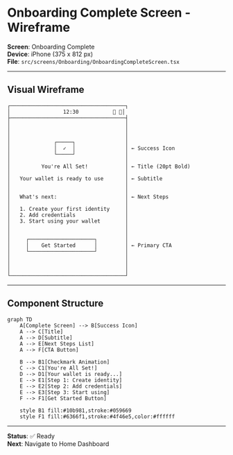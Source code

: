 # Onboarding Complete Screen - Wireframe

**Screen**: Onboarding Complete  
**Device**: iPhone (375 x 812 px)  
**File**: `src/screens/Onboarding/OnboardingCompleteScreen.tsx`

---

## Visual Wireframe

```
┌─────────────────────────────────────┐
│                 12:30           🔋 📶│
├─────────────────────────────────────┤
│                                     │
│                                     │
│                                     │
│              ┌─────┐                │
│              │  ✓  │                │ ← Success Icon
│              └─────┘                │
│                                     │
│          You're All Set!            │ ← Title (20pt Bold)
│                                     │
│   Your wallet is ready to use       │ ← Subtitle
│                                     │
│                                     │
│   What's next:                      │ ← Next Steps
│                                     │
│   1. Create your first identity     │
│   2. Add credentials                │
│   3. Start using your wallet        │
│                                     │
│                                     │
│     ┌─────────────────────┐         │
│     │    Get Started      │         │ ← Primary CTA
│     └─────────────────────┘         │
│                                     │
│                                     │
│                                     │
└─────────────────────────────────────┘
```

---

## Component Structure

```mermaid
graph TD
    A[Complete Screen] --> B[Success Icon]
    A --> C[Title]
    A --> D[Subtitle]
    A --> E[Next Steps List]
    A --> F[CTA Button]
    
    B --> B1[Checkmark Animation]
    C --> C1[You're All Set!]
    D --> D1[Your wallet is ready...]
    E --> E1[Step 1: Create identity]
    E --> E2[Step 2: Add credentials]
    E --> E3[Step 3: Start using]
    F --> F1[Get Started Button]
    
    style B1 fill:#10b981,stroke:#059669
    style F1 fill:#6366f1,stroke:#4f46e5,color:#ffffff
```

---

**Status**: ✅ Ready  
**Next**: Navigate to Home Dashboard
